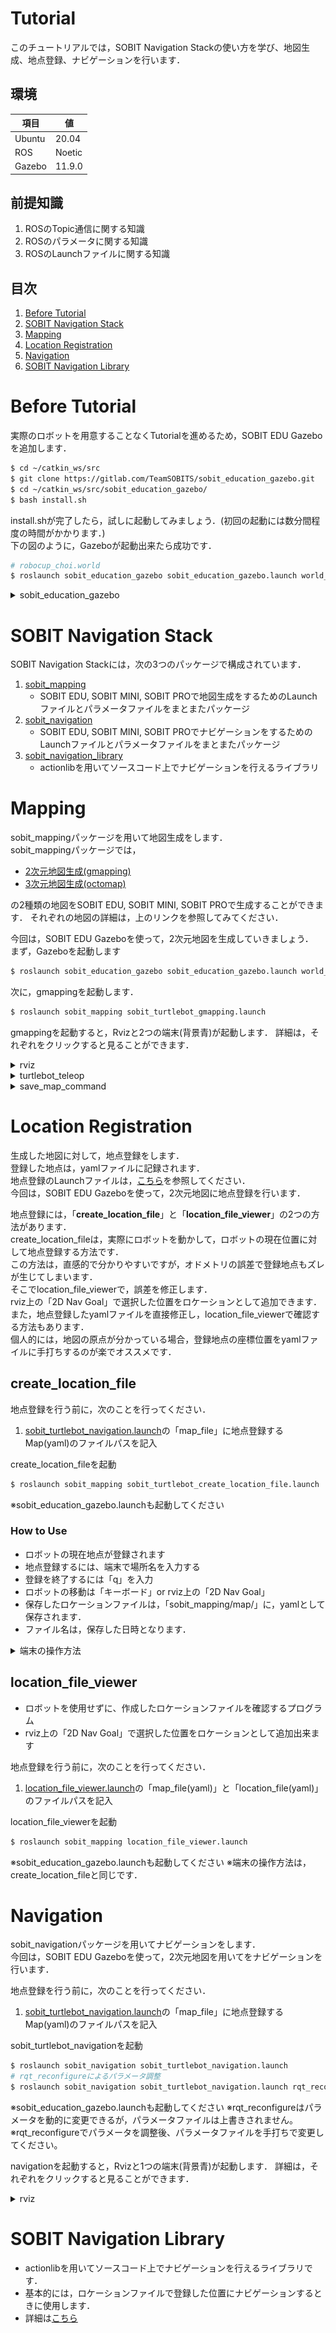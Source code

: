 # Tutorial
このチュートリアルでは，SOBIT Navigation Stackの使い方を学び、地図生成、地点登録、ナビゲーションを行います．

## 環境
|項目|値|
|---|---|
|Ubuntu|20.04|
|ROS|Noetic|
|Gazebo|11.9.0|

## 前提知識
1. ROSのTopic通信に関する知識
2. ROSのパラメータに関する知識
3. ROSのLaunchファイルに関する知識

## 目次
1. [Before Tutorial](#before-tutorial)
2. [SOBIT Navigation Stack](#sobit-navigation-stack)
3. [Mapping](#mapping)
4. [Location Registration](#location-registration)
5. [Navigation](#navigation)
6. [SOBIT Navigation Library](#sobit-navigation-library)

# Before Tutorial
実際のロボットを用意することなくTutorialを進めるため，SOBIT EDU Gazeboを追加します．
```bash
$ cd ~/catkin_ws/src
$ git clone https://gitlab.com/TeamSOBITS/sobit_education_gazebo.git
$ cd ~/catkin_ws/src/sobit_education_gazebo/
$ bash install.sh
```
install.shが完了したら，試しに起動してみましょう．(初回の起動には数分間程度の時間がかかります．)  
下の図のように，Gazeboが起動出来たら成功です．
```bash
# robocup_choi.world
$ roslaunch sobit_education_gazebo sobit_education_gazebo.launch world_name:=robocup_choi.world
```
<details><summary>sobit_education_gazebo</summary>

<div align="center">
    <img src="doc/img/sobit_edu_gazebo.png" width="640">
</div>

</details>

# SOBIT Navigation Stack
SOBIT Navigation Stackには，次の3つのパッケージで構成されています．
1. [sobit_mapping](sobit_mapping)
    - SOBIT EDU, SOBIT MINI, SOBIT PROで地図生成をするためのLaunchファイルとパラメータファイルをまとまたパッケージ
2. [sobit_navigation](sobit_navigation)
    - SOBIT EDU, SOBIT MINI, SOBIT PROでナビゲーションをするためのLaunchファイルとパラメータファイルをまとまたパッケージ
3. [sobit_navigation_library](sobit_navigation_library)
    - actionlibを用いてソースコード上でナビゲーションを行えるライブラリ

# Mapping
sobit_mappingパッケージを用いて地図生成をします．  
sobit_mappingパッケージでは，
- [2次元地図生成(gmapping)](doc/readme/sobit_mapping_gmapping.md)
- [3次元地図生成(octomap)](doc/readme/sobit_mapping_octomap.md)

の2種類の地図をSOBIT EDU, SOBIT MINI, SOBIT PROで生成することができます．
それぞれの地図の詳細は，上のリンクを参照してみてください．

今回は，SOBIT EDU Gazeboを使って，2次元地図を生成していきましょう．  
まず，Gazeboを起動します
```bash
$ roslaunch sobit_education_gazebo sobit_education_gazebo.launch world_name:=robocup_choi.world
```
次に，gmappingを起動します．
```bash
$ roslaunch sobit_mapping sobit_turtlebot_gmapping.launch 
```
gmappingを起動すると，Rvizと2つの端末(背景青)が起動します．
詳細は，それぞれをクリックすると見ることができます．

<details><summary>rviz</summary>

生成した地図を可視化することができます．
<div align="center">
    <img src="doc/img/mapping_rviz.png" width="1080">
</div>
</details>

<details><summary>turtlebot_teleop</summary>

ロボットをキーボード操作し，地図を拡大することができます．
```bash
Control Your Turtlebot!
---------------------------
Moving around:
   u    i    o
   j    k    l
   m    ,    .

q/z : increase/decrease max speeds by 10%
w/x : increase/decrease only linear speed by 10%
e/c : increase/decrease only angular speed by 10%
space key, k : force stop
anything else : stop smoothly

CTRL-C to quit

currently:      speed 0.2       turn 1
```

</details>

<details><summary>save_map_command</summary>

生成した地図をファイル形式に保存することができます．  
この端末上でEnter keyを押すことで地図を保存します．  
保存した地図は，「sobit_mapping/map/」に，pgmとして保存され，地図の原点やサイズ情報がyamlとして保存されます．  
ファイル名は，保存した日時となります．
```bash
When you save this map, press the 'Enter' key! : 
```
</details>

# Location Registration
生成した地図に対して，地点登録をします．  
登録した地点は，yamlファイルに記録されます．  
地点登録のLaunchファイルは，[こちら](doc/readme/sobit_mapping_create_location_file.md)を参照してください．  
今回は，SOBIT EDU Gazeboを使って，2次元地図に地点登録を行います．

地点登録には，「**create_location_file**」と「**location_file_viewer**」の2つの方法があります．  
create_location_fileは，実際にロボットを動かして，ロボットの現在位置に対して地点登録する方法です．  
この方法は，直感的で分かりやすいですが，オドメトリの誤差で登録地点もズレが生じてしまいます．  
そこでlocation_file_viewerで，誤差を修正します．  
rviz上の「2D Nav Goal」で選択した位置をロケーションとして追加できます．  
また，地点登録したyamlファイルを直接修正し，location_file_viewerで確認する方法もあります．  
個人的には，地図の原点が分かっている場合，登録地点の座標位置をyamlファイルに手打ちするのが楽でオススメです．

## create_location_file
地点登録を行う前に，次のことを行ってください．
1. [sobit_turtlebot_navigation.launch](/sobit_navigation/launch/sobit_turtlebot/sobit_turtlebot_navigation.launch)の「map_file」に地点登録するMap(yaml)のファイルパスを記入

create_location_fileを起動
```bash
$ roslaunch sobit_mapping sobit_turtlebot_create_location_file.launch 
```
※sobit_education_gazebo.launchも起動してください

### How to Use
- ロボットの現在地点が登録されます
- 地点登録するには、端末で場所名を入力する
- 登録を終了するには「q」を入力
- ロボットの移動は「キーボード」or rviz上の「2D Nav Goal」
- 保存したロケーションファイルは，「sobit_mapping/map/」に，yamlとして保存されます．  
- ファイル名は，保存した日時となります．

<details><summary>端末の操作方法</summary>

```bash
========================================
[ 登録地点一覧 ]
    [ 1 ] : a
    [ 2 ] : b

[ ロボットの現在地点を登録 ]
場所名を入力してください。「q」で終了。
Location Name : c

現在地点を「c」で保存します。

transform.getOrigine().x(): -2.74012
transform.getOrigine().y(): 0.727012
transform.getOrigine().z(): 0
transform.getRotation().x(): 0
transform.getRotation().y(): 0
transform.getRotation().z(): 0.999528
transform.getRotation().w(): 0.0307304
「/home/sobits/catkin_ws/src/sobit_navigation_stack/sobit_mapping/map/map_location_8_23_20_15.yaml　」に追記完了。
========================================
```

- **注意点**
    - 「map_file」の指定を間違えない
    - launch起動直後、端末に多くの情報が流れるため、「Location Name :」という表記が流されてしまうかもしれませんが、 気にせずに場所名を入力すれば地点登録されます

<div align="center">
    <img src="doc/img/sobit_turtlebot_create_location_file.png" width="640">
</div>

</details>

## location_file_viewer
- ロボットを使用せずに、作成したロケーションファイルを確認するプログラム
- rviz上の「2D Nav Goal」で選択した位置をロケーションとして追加出来ます

地点登録を行う前に，次のことを行ってください．
1. [location_file_viewer.launch](sobit_mapping/launch/location_file_viewer.launch)の「map_file(yaml)」と「location_file(yaml)」のファイルパスを記入

location_file_viewerを起動
```bash
$ roslaunch sobit_mapping location_file_viewer.launch 
```
※sobit_education_gazebo.launchも起動してください
※端末の操作方法は，create_location_fileと同じです．

# Navigation
sobit_navigationパッケージを用いてナビゲーションをします．  
今回は，SOBIT EDU Gazeboを使って，2次元地図を用いてをナビゲーションを行います．

地点登録を行う前に，次のことを行ってください．
1. [sobit_turtlebot_navigation.launch](/sobit_navigation/launch/sobit_turtlebot/sobit_turtlebot_navigation.launch)の「map_file」に地点登録するMap(yaml)のファイルパスを記入

sobit_turtlebot_navigationを起動
```bash
$ roslaunch sobit_navigation sobit_turtlebot_navigation.launch 
# rqt_reconfigureによるパラメータ調整
$ roslaunch sobit_navigation sobit_turtlebot_navigation.launch rqt_reconfigure:=true 
```
※sobit_education_gazebo.launchも起動してください
※rqt_reconfigureはパラメータを動的に変更できるが，パラメータファイルは上書きされません。  
※rqt_reconfigureでパラメータを調整後、パラメータファイルを手打ちで変更してください。  

navigationを起動すると，Rvizと1つの端末(背景青)が起動します．
詳細は，それぞれをクリックすると見ることができます．

<details><summary>rviz</summary>

生成した地図を可視化することができます．
<div align="center">
    <img src="doc/img/navigation_rviz.png" width="1080">
</div>
</details>

# SOBIT Navigation Library
- actionlibを用いてソースコード上でナビゲーションを行えるライブラリです．  
- 基本的には，ロケーションファイルで登録した位置にナビゲーションするときに使用します．  
- 詳細は[こちら](sobit_navigation_library)
